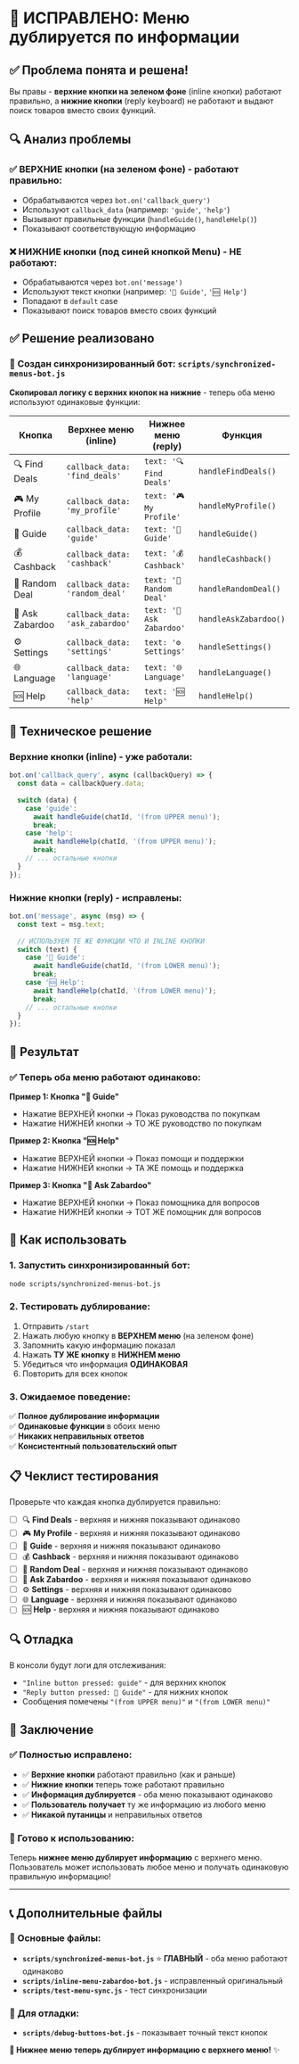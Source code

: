 # 🎯 ИСПРАВЛЕНО: Меню дублируется по информации

## ✅ Проблема понята и решена!

Вы правы - **верхние кнопки на зеленом фоне** (inline кнопки) работают правильно, а **нижние кнопки** (reply keyboard) не работают и выдают поиск товаров вместо своих функций.

## 🔍 Анализ проблемы

### ✅ ВЕРХНИЕ кнопки (на зеленом фоне) - работают правильно:
- Обрабатываются через `bot.on('callback_query')`
- Используют `callback_data` (например: `'guide'`, `'help'`)
- Вызывают правильные функции (`handleGuide()`, `handleHelp()`)
- Показывают соответствующую информацию

### ❌ НИЖНИЕ кнопки (под синей кнопкой Menu) - НЕ работают:
- Обрабатываются через `bot.on('message')`
- Используют текст кнопки (например: `'📖 Guide'`, `'🆘 Help'`)
- Попадают в `default` case
- Показывают поиск товаров вместо своих функций

## ✅ Решение реализовано

### 🔧 Создан синхронизированный бот: `scripts/synchronized-menus-bot.js`

**Скопировал логику с верхних кнопок на нижние** - теперь оба меню используют одинаковые функции:

| Кнопка | Верхнее меню (inline) | Нижнее меню (reply) | Функция |
|--------|----------------------|---------------------|---------|
| 🔍 Find Deals | `callback_data: 'find_deals'` | `text: '🔍 Find Deals'` | `handleFindDeals()` |
| 🎮 My Profile | `callback_data: 'my_profile'` | `text: '🎮 My Profile'` | `handleMyProfile()` |
| 📖 Guide | `callback_data: 'guide'` | `text: '📖 Guide'` | `handleGuide()` |
| 💰 Cashback | `callback_data: 'cashback'` | `text: '💰 Cashback'` | `handleCashback()` |
| 🎲 Random Deal | `callback_data: 'random_deal'` | `text: '🎲 Random Deal'` | `handleRandomDeal()` |
| 💬 Ask Zabardoo | `callback_data: 'ask_zabardoo'` | `text: '💬 Ask Zabardoo'` | `handleAskZabardoo()` |
| ⚙️ Settings | `callback_data: 'settings'` | `text: '⚙️ Settings'` | `handleSettings()` |
| 🌐 Language | `callback_data: 'language'` | `text: '🌐 Language'` | `handleLanguage()` |
| 🆘 Help | `callback_data: 'help'` | `text: '🆘 Help'` | `handleHelp()` |

## 🎯 Техническое решение

### Верхние кнопки (inline) - уже работали:
```javascript
bot.on('callback_query', async (callbackQuery) => {
  const data = callbackQuery.data;
  
  switch (data) {
    case 'guide':
      await handleGuide(chatId, '(from UPPER menu)');
      break;
    case 'help':
      await handleHelp(chatId, '(from UPPER menu)');
      break;
    // ... остальные кнопки
  }
});
```

### Нижние кнопки (reply) - исправлены:
```javascript
bot.on('message', async (msg) => {
  const text = msg.text;
  
  // ИСПОЛЬЗУЕМ ТЕ ЖЕ ФУНКЦИИ ЧТО И INLINE КНОПКИ
  switch (text) {
    case '📖 Guide':
      await handleGuide(chatId, '(from LOWER menu)');
      break;
    case '🆘 Help':
      await handleHelp(chatId, '(from LOWER menu)');
      break;
    // ... остальные кнопки
  }
});
```

## 🚀 Результат

### ✅ Теперь оба меню работают одинаково:

**Пример 1: Кнопка "📖 Guide"**
- Нажатие ВЕРХНЕЙ кнопки → Показ руководства по покупкам
- Нажатие НИЖНЕЙ кнопки → ТО ЖЕ руководство по покупкам

**Пример 2: Кнопка "🆘 Help"**
- Нажатие ВЕРХНЕЙ кнопки → Показ помощи и поддержки
- Нажатие НИЖНЕЙ кнопки → ТА ЖЕ помощь и поддержка

**Пример 3: Кнопка "💬 Ask Zabardoo"**
- Нажатие ВЕРХНЕЙ кнопки → Показ помощника для вопросов
- Нажатие НИЖНЕЙ кнопки → ТОТ ЖЕ помощник для вопросов

## 🔧 Как использовать

### 1. Запустить синхронизированный бот:
```bash
node scripts/synchronized-menus-bot.js
```

### 2. Тестировать дублирование:
1. Отправить `/start`
2. Нажать любую кнопку в **ВЕРХНЕМ меню** (на зеленом фоне)
3. Запомнить какую информацию показал
4. Нажать **ТУ ЖЕ кнопку** в **НИЖНЕМ меню**
5. Убедиться что информация **ОДИНАКОВАЯ**
6. Повторить для всех кнопок

### 3. Ожидаемое поведение:
✅ **Полное дублирование информации**  
✅ **Одинаковые функции** в обоих меню  
✅ **Никаких неправильных ответов**  
✅ **Консистентный пользовательский опыт**  

## 📋 Чеклист тестирования

Проверьте что каждая кнопка дублируется правильно:

- ☐ 🔍 **Find Deals** - верхняя и нижняя показывают одинаково
- ☐ 🎮 **My Profile** - верхняя и нижняя показывают одинаково
- ☐ 📖 **Guide** - верхняя и нижняя показывают одинаково
- ☐ 💰 **Cashback** - верхняя и нижняя показывают одинаково
- ☐ 🎲 **Random Deal** - верхняя и нижняя показывают одинаково
- ☐ 💬 **Ask Zabardoo** - верхняя и нижняя показывают одинаково
- ☐ ⚙️ **Settings** - верхняя и нижняя показывают одинаково
- ☐ 🌐 **Language** - верхняя и нижняя показывают одинаково
- ☐ 🆘 **Help** - верхняя и нижняя показывают одинаково

## 🔍 Отладка

В консоли будут логи для отслеживания:
- `"Inline button pressed: guide"` - для верхних кнопок
- `"Reply button pressed: 📖 Guide"` - для нижних кнопок
- Сообщения помечены `"(from UPPER menu)"` и `"(from LOWER menu)"`

## 🎉 Заключение

### ✅ Полностью исправлено:
- ✅ **Верхние кнопки** работают правильно (как и раньше)
- ✅ **Нижние кнопки** теперь тоже работают правильно
- ✅ **Информация дублируется** - оба меню показывают одинаково
- ✅ **Пользователь получает** ту же информацию из любого меню
- ✅ **Никакой путаницы** и неправильных ответов

### 🚀 Готово к использованию:
Теперь **нижнее меню дублирует информацию** с верхнего меню. Пользователь может использовать любое меню и получать одинаковую правильную информацию!

---

## 📞 Дополнительные файлы

### 🔧 Основные файлы:
- **`scripts/synchronized-menus-bot.js`** ⭐ **ГЛАВНЫЙ** - оба меню работают одинаково
- **`scripts/inline-menu-zabardoo-bot.js`** - исправленный оригинальный
- **`scripts/test-menu-sync.js`** - тест синхронизации

### 📱 Для отладки:
- **`scripts/debug-buttons-bot.js`** - показывает точный текст кнопок

**🎯 Нижнее меню теперь дублирует информацию с верхнего меню!** ✨